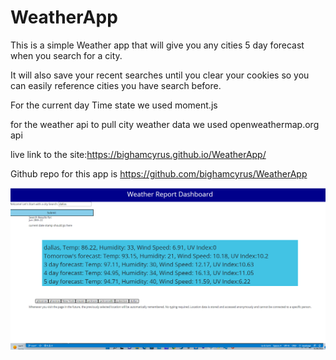 # WeatherApp

This is a simple Weather app that will give you any cities 5 day forecast when you search for a city. 

It will also save your recent searches until you clear your cookies so you can easily reference cities you have search before. 

For the current day Time state we used moment.js

for the weather api to pull city weather data we used openweathermap.org api 

live link to the site:https://bighamcyrus.github.io/WeatherApp/

Github repo for this app is https://github.com/bighamcyrus/WeatherApp

![](./assets/websiteWorkingImage.png)